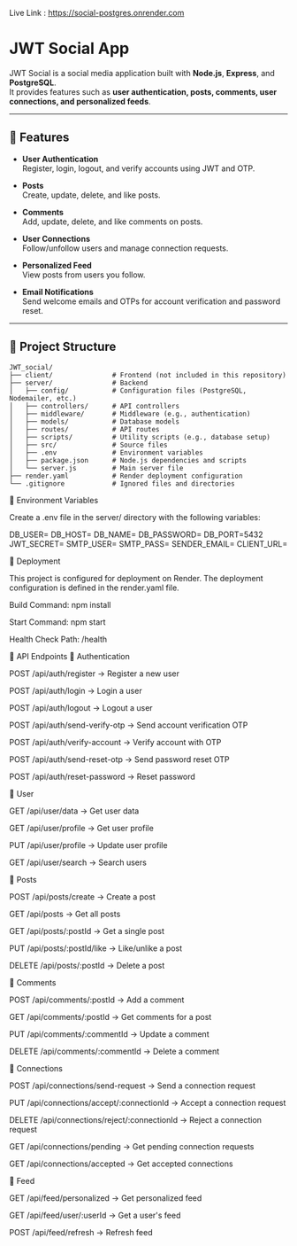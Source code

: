 Live Link : https://social-postgres.onrender.com

# JWT Social App

JWT Social is a social media application built with **Node.js**, **Express**, and **PostgreSQL**.  
It provides features such as **user authentication, posts, comments, user connections, and personalized feeds**.

---

## 🚀 Features

- **User Authentication**  
  Register, login, logout, and verify accounts using JWT and OTP.

- **Posts**  
  Create, update, delete, and like posts.

- **Comments**  
  Add, update, delete, and like comments on posts.

- **User Connections**  
  Follow/unfollow users and manage connection requests.

- **Personalized Feed**  
  View posts from users you follow.

- **Email Notifications**  
  Send welcome emails and OTPs for account verification and password reset.

---

## 📂 Project Structure

```
JWT_social/
├── client/               # Frontend (not included in this repository)
├── server/               # Backend
│   ├── config/           # Configuration files (PostgreSQL, Nodemailer, etc.)
│   ├── controllers/      # API controllers
│   ├── middleware/       # Middleware (e.g., authentication)
│   ├── models/           # Database models
│   ├── routes/           # API routes
│   ├── scripts/          # Utility scripts (e.g., database setup)
│   ├── src/              # Source files
│   ├── .env              # Environment variables
│   ├── package.json      # Node.js dependencies and scripts
│   └── server.js         # Main server file
├── render.yaml           # Render deployment configuration
└── .gitignore            # Ignored files and directories
```


🔑 Environment Variables

Create a .env file in the server/ directory with the following variables:

DB_USER=<your-database-username>
DB_HOST=<your-database-host>
DB_NAME=<your-database-name>
DB_PASSWORD=<your-database-password>
DB_PORT=5432
JWT_SECRET=<your-jwt-secret>
SMTP_USER=<your-smtp-username>
SMTP_PASS=<your-smtp-password>
SENDER_EMAIL=<your-sender-email>
CLIENT_URL=<your-frontend-url>



🚀 Deployment

This project is configured for deployment on Render.
The deployment configuration is defined in the render.yaml file.

Build Command: npm install

Start Command: npm start

Health Check Path: /health

📡 API Endpoints
🔐 Authentication

POST /api/auth/register → Register a new user

POST /api/auth/login → Login a user

POST /api/auth/logout → Logout a user

POST /api/auth/send-verify-otp → Send account verification OTP

POST /api/auth/verify-account → Verify account with OTP

POST /api/auth/send-reset-otp → Send password reset OTP

POST /api/auth/reset-password → Reset password

👤 User

GET /api/user/data → Get user data

GET /api/user/profile → Get user profile

PUT /api/user/profile → Update user profile

GET /api/user/search → Search users

📝 Posts

POST /api/posts/create → Create a post

GET /api/posts → Get all posts

GET /api/posts/:postId → Get a single post

PUT /api/posts/:postId/like → Like/unlike a post

DELETE /api/posts/:postId → Delete a post

💬 Comments

POST /api/comments/:postId → Add a comment

GET /api/comments/:postId → Get comments for a post

PUT /api/comments/:commentId → Update a comment

DELETE /api/comments/:commentId → Delete a comment

🔗 Connections

POST /api/connections/send-request → Send a connection request

PUT /api/connections/accept/:connectionId → Accept a connection request

DELETE /api/connections/reject/:connectionId → Reject a connection request

GET /api/connections/pending → Get pending connection requests

GET /api/connections/accepted → Get accepted connections

📰 Feed

GET /api/feed/personalized → Get personalized feed

GET /api/feed/user/:userId → Get a user's feed

POST /api/feed/refresh → Refresh feed
